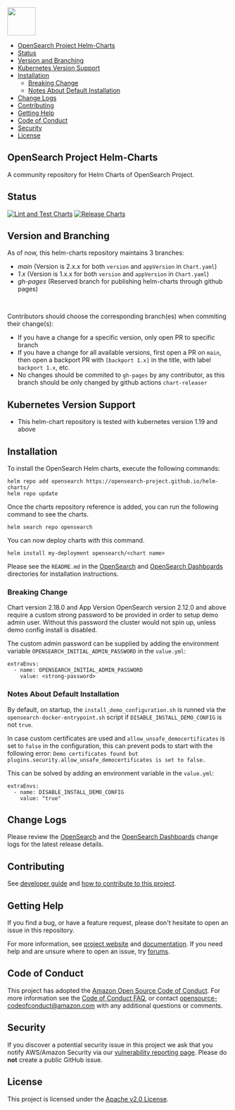 <img src="https://opensearch.org/assets/brand/SVG/Logo/opensearch_logo_default.svg" height="64px"/>

- [OpenSearch Project Helm-Charts](#opensearch-project-helm-charts)
- [Status](#status)
- [Version and Branching](#version-and-branching)
- [Kubernetes Version Support](#kubernetes-version-support)
- [Installation](#installation)
  - [Breaking Change](#breaking-change)
  - [Notes About Default Installation](#notes-about-default-installation)
- [Change Logs](#change-logs)
- [Contributing](#contributing)
- [Getting Help](#getting-help)
- [Code of Conduct](#code-of-conduct)
- [Security](#security)
- [License](#license)

## OpenSearch Project Helm-Charts

A community repository for Helm Charts of OpenSearch Project.

## Status

[![Lint and Test Charts](https://github.com/opensearch-project/helm-charts/actions/workflows/lint-test.yaml/badge.svg)](https://github.com/opensearch-project/helm-charts/actions/workflows/lint-test.yaml)
 [![Release Charts](https://github.com/opensearch-project/helm-charts/actions/workflows/release.yaml/badge.svg)](https://github.com/opensearch-project/helm-charts/actions/workflows/release.yaml)


## Version and Branching
As of now, this helm-charts repository maintains 3 branches:
* _main_ (Version is 2.x.x for both `version` and `appVersion` in `Chart.yaml`)
* _1.x_ (Version is 1.x.x for both `version` and `appVersion` in `Chart.yaml`)
* _gh-pages_ (Reserved branch for publishing helm-charts through github pages)
<br>

Contributors should choose the corresponding branch(es) when commiting their change(s):
* If you have a change for a specific version, only open PR to specific branch
* If you have a change for all available versions, first open a PR on `main`, then open a backport PR with `[backport 1.x]` in the title, with label `backport 1.x`, etc.
* No changes should be commited to `gh-pages` by any contributor, as this branch should be only changed by github actions `chart-releaser`

## Kubernetes Version Support
* This helm-chart repository is tested with kubernetes version 1.19 and above

## Installation

To install the OpenSearch Helm charts, execute the following commands:

```shell
helm repo add opensearch https://opensearch-project.github.io/helm-charts/
helm repo update
```

Once the charts repository reference is added, you can run the following command to see the charts.

```shell
helm search repo opensearch
```

You can now deploy charts with this command.

```shell
helm install my-deployment opensearch/<chart name>
```

Please see the `README.md` in the [OpenSearch](charts/opensearch) and [OpenSearch Dashboards](charts/opensearch-dashboards) directories for installation instructions.

### Breaking Change 
Chart version 2.18.0 and App Version OpenSearch version 2.12.0 and above require a custom strong password to be provided in order to setup demo admin user. Without this password the cluster would not spin up, unless demo config install is disabled.

The custom admin password can be supplied by adding the environment variable `OPENSEARCH_INITIAL_ADMIN_PASSWORD` in the `value.yml`:
```
extraEnvs:
  - name: OPENSEARCH_INITIAL_ADMIN_PASSWORD
    value: <strong-password>
```

### Notes About Default Installation

By default, on startup, the `install_demo_configuration.sh` is runned via the `opensearch-docker-entrypoint.sh` script if `DISABLE_INSTALL_DEMO_CONFIG` is not `true`.

In case custom certificates are used and `allow_unsafe_democertificates` is set to `false` in the configuration, this can prevent pods to start with the following error: `Demo certificates found but plugins.security.allow_unsafe_democertificates is set to false.`

This can be solved by adding an environment variable in the `value.yml`:
```
extraEnvs:
  - name: DISABLE_INSTALL_DEMO_CONFIG
    value: "true"
```

## Change Logs

Please review the [OpenSearch](charts/opensearch/CHANGELOG.md) and the
[OpenSearch Dashboards](charts/opensearch-dashboards/CHANGELOG.md) change logs for the latest
release details.

## Contributing

See [developer guide](DEVELOPER_GUIDE.md) and [how to contribute to this project](CONTRIBUTING.md).

## Getting Help

If you find a bug, or have a feature request, please don't hesitate to open an issue in this repository.

For more information, see [project website](https://opensearch.org/) and [documentation](https://opensearch.org/docs). If you need help and are unsure where to open an issue, try [forums](https://discuss.opendistrocommunity.dev/).

## Code of Conduct

This project has adopted the [Amazon Open Source Code of Conduct](CODE_OF_CONDUCT.md). For more information see the [Code of Conduct FAQ](https://aws.github.io/code-of-conduct-faq), or contact [opensource-codeofconduct@amazon.com](mailto:opensource-codeofconduct@amazon.com) with any additional questions or comments.

## Security

If you discover a potential security issue in this project we ask that you notify AWS/Amazon Security via our [vulnerability reporting page](http://aws.amazon.com/security/vulnerability-reporting/). Please do **not** create a public GitHub issue.

## License

This project is licensed under the [Apache v2.0 License](LICENSE.txt).
